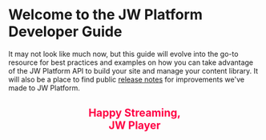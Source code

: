 # Welcome to the JW Platform Developer Guide
It may not look like much now, but this guide will evolve into the go-to resource for best practices and examples on how you can take advantage of the JW Platform API to build your site and manage your content library. It will also be a place to find public [release notes](release-notes) for improvements we've made to JW Platform.


<h2 align="center" style="color:#FF0046">
Happy Streaming,<BR>
JW Player
</h2>
